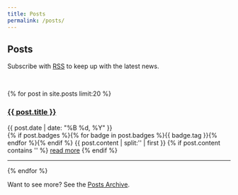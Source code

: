```yaml
---
title: Posts
permalink: /posts/
---
```


## Posts

<p>Subscribe with <a href="{{ site.baseurl }}/feed.xml">RSS</a> to keep up with the latest news.</p>
<br>

{% for post in site.posts limit:20 %}
   <div class="post-preview">
   <h3><a href="{{ site.baseurl }}{{ post.url }}">{{ post.title }}</a></h3>
   <span class="post-date">{{ post.date | date: "%B %d, %Y" }}</span><br>
   {% if post.badges %}{% for badge in post.badges %}<span class="badge badge-{{ badge.type }}">{{ badge.tag }}</span>{% endfor %}{% endif %}
   {{ post.content | split:'<!--more-->' | first }}
   {% if post.content contains '<!--more-->' %}
      <a href="{{ site.baseurl }}{{ post.url }}">read more</a>
   {% endif %}
   </div>
   <hr>
{% endfor %}

Want to see more? See the <a href="{{ site.baseurl }}/archive/">Posts Archive</a>.
